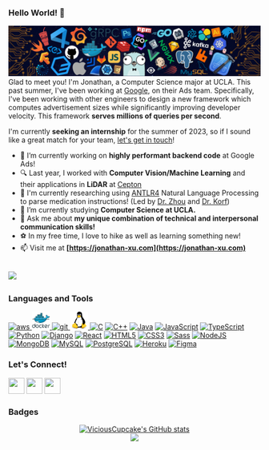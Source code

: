 ### Hello World! 👋
![](assets/header.png)
Glad to meet you! I'm Jonathan, a Computer Science major at UCLA. This past summer, I've been working at [Google](https://about.google), on their Ads team. Specifically, I've been working with other engineers to design a new framework which computes advertisement sizes while significantly improving developer velocity. This framework **serves millions of queries per second**.

I'm currently **seeking an internship** for the summer of 2023, so if I sound like a great match for your team, [let's get in touch](https://jonathan-xu.com/#contact)!


- 🔭 I’m currently working on **highly performant backend code** at Google Ads!
- 🔍 Last year, I worked with **Computer Vision/Machine Learning** and their applications in **LiDAR** at [Cepton](https://cepton.com)
- 🔬 I'm currently researching using [ANTLR4](https://github.com/antlr/antlr4) Natural Language Processing to parse medication instructions! (Led by [Dr. Zhou](https://www.uclahealth.org/providers/li-zhou) and [Dr. Korf](https://web.cs.ucla.edu/~korf/))
- 🌱 I’m currently studying **Computer Science at UCLA.**
- 💬 Ask me about **my unique combination of technical and interpersonal communication skills!**
- ⚽ In my free time, I love to hike as well as learning something new!
- 📫 Visit me at **[https://jonathan-xu.com](https://jonathan-xu.com)**

<a href="https://www.github.com/ViciousCupcake" target="_blank" rel="noreferrer"><img
        src="https://img.shields.io/github/followers/ViciousCupcake?logo=github&style=for-the-badge&color=0891b2&labelColor=1c1917"></img></a>
---
<h3>Languages and Tools</h3>

<p align="left">
    <a href="https://aws.amazon.com" target="_blank"> <img src="https://a0.awsstatic.com/libra-css/images/logos/aws_smile-header-desktop-en-white_59x35@2x.png" alt="aws" width="36" /> </a>
    <a href="https://www.docker.com/" target="_blank"> <img src="https://raw.githubusercontent.com/devicons/devicon/master/icons/docker/docker-original-wordmark.svg" alt="docker" width="36" height="36" /> </a>
    <a href="https://git-scm.com/" target="_blank"> <img src="https://www.vectorlogo.zone/logos/git-scm/git-scm-icon.svg" alt="git" width="36" height="36" /> </a>
    <a href="https://www.linux.org/" target="_blank"> <img src="https://raw.githubusercontent.com/devicons/devicon/master/icons/linux/linux-original.svg" alt="linux" width="36" height="36" /> </a>
    <a href="https://docs.microsoft.com/en-us/cpp/?view=msvc-170" target="_blank" rel="noreferrer"><img
            src="https://raw.githubusercontent.com/danielcranney/readme-generator/main/public/icons/skills/c-colored.svg"
            width="36" height="36" alt="C" /></a>
    <a href="https://docs.microsoft.com/en-us/cpp/?view=msvc-170" target="_blank" rel="noreferrer"><img
            src="https://raw.githubusercontent.com/danielcranney/readme-generator/main/public/icons/skills/cplusplus-colored.svg"
            width="36" height="36" alt="C++" /></a>
    <a href="https://www.oracle.com/java/" target="_blank" rel="noreferrer"><img
            src="https://raw.githubusercontent.com/danielcranney/readme-generator/main/public/icons/skills/java-colored.svg"
            width="36" height="36" alt="Java" /></a>
    <a href="https://developer.mozilla.org/en-US/docs/Web/JavaScript" target="_blank" rel="noreferrer"><img
            src="https://raw.githubusercontent.com/danielcranney/readme-generator/main/public/icons/skills/javascript-colored.svg"
            width="36" height="36" alt="JavaScript" /></a>
    <a href="https://www.typescriptlang.org/" target="_blank" rel="noreferrer"><img
            src="https://raw.githubusercontent.com/danielcranney/readme-generator/main/public/icons/skills/typescript-colored.svg"
            width="36" height="36" alt="TypeScript" /></a>
    <a href="https://www.python.org/" target="_blank" rel="noreferrer"><img
            src="https://raw.githubusercontent.com/danielcranney/readme-generator/main/public/icons/skills/python-colored.svg"
            width="36" height="36" alt="Python" /></a>
    <a href="https://www.djangoproject.com/" target="_blank" rel="noreferrer"><img
            src="https://raw.githubusercontent.com/danielcranney/readme-generator/main/public/icons/skills/django-colored.svg"
            width="36" height="36" alt="Django" /></a>
    <a href="https://reactjs.org/" target="_blank" rel="noreferrer"><img
            src="https://raw.githubusercontent.com/danielcranney/readme-generator/main/public/icons/skills/react-colored.svg"
            width="36" height="36" alt="React" /></a>
    <a href="https://developer.mozilla.org/en-US/docs/Glossary/HTML5" target="_blank" rel="noreferrer"><img
            src="https://raw.githubusercontent.com/danielcranney/readme-generator/main/public/icons/skills/html5-colored.svg"
            width="36" height="36" alt="HTML5" /></a>
    <a href="https://www.w3.org/TR/CSS/#css" target="_blank" rel="noreferrer"><img
            src="https://raw.githubusercontent.com/danielcranney/readme-generator/main/public/icons/skills/css3-colored.svg"
            width="36" height="36" alt="CSS3" /></a>
    <a href="https://sass-lang.com/" target="_blank" rel="noreferrer"><img
            src="https://raw.githubusercontent.com/danielcranney/readme-generator/main/public/icons/skills/sass-colored.svg"
            width="36" height="36" alt="Sass" /></a>
    <a href="https://nodejs.org/en/" target="_blank" rel="noreferrer"><img
            src="https://raw.githubusercontent.com/danielcranney/readme-generator/main/public/icons/skills/nodejs-colored.svg"
            width="36" height="36" alt="NodeJS" /></a>
    <a href="https://www.mongodb.com/" target="_blank" rel="noreferrer"><img
            src="https://raw.githubusercontent.com/danielcranney/readme-generator/main/public/icons/skills/mongodb-colored.svg"
            width="36" height="36" alt="MongoDB" /></a>
    <a href="https://www.mysql.com/" target="_blank" rel="noreferrer"><img
            src="https://raw.githubusercontent.com/danielcranney/readme-generator/main/public/icons/skills/mysql-colored.svg"
            width="36" height="36" alt="MySQL" /></a>
    <a href="https://www.postgresql.org/" target="_blank" rel="noreferrer"><img
            src="https://raw.githubusercontent.com/danielcranney/readme-generator/main/public/icons/skills/postgresql-colored.svg"
            width="36" height="36" alt="PostgreSQL" /></a>
    <a href="https://www.heroku.com/" target="_blank" rel="noreferrer"><img
            src="https://raw.githubusercontent.com/danielcranney/readme-generator/main/public/icons/skills/heroku-colored.svg"
            width="36" height="36" alt="Heroku" /></a>
    <a href="https://www.figma.com/" target="_blank" rel="noreferrer"><img
            src="https://raw.githubusercontent.com/danielcranney/readme-generator/main/public/icons/skills/figma-colored.svg"
            width="36" height="36" alt="Figma" /></a>
</p>
<h3>Let's Connect!</h3>
<p align="left">
    <a href="https://www.github.com/ViciousCupcake" target="_blank" rel="noreferrer"><img
            src="https://www.iconsdb.com/icons/preview/white/github-11-xxl.png"
            width="32" height="32" /></a>
    <a href="https://www.linkedin.com/in/xujonathan" target="_blank" rel="noreferrer"><img
            src="https://upload.wikimedia.org/wikipedia/commons/c/ca/LinkedIn_logo_initials.png"
            width="32" height="32" /></a>
    <a href="https://jonathan-xu.com" target="_blank" rel="noreferrer"><img
            src="https://jonathan-xu.com/images/favicon/apple-icon.png"
            width="32" height="32" /></a>

</p>
<h3>Badges</h3>
<p align="center">
<a href="http://www.github.com/ViciousCupcake"><img
src="https://github-readme-stats.vercel.app/api?username=ViciousCupcake&show_icons=true&hide=stars,contribs&count_private=true&title_color=0891b2&text_color=ffffff&icon_color=0891b2&bg_color=1c1917&hide_border=true&show_icons=true"
alt="ViciousCupcake's GitHub stats" /></a>
<br>
<a href="http://www.github.com/ViciousCupcake"><img
src="https://github-readme-streak-stats.herokuapp.com/?user=ViciousCupcake&stroke=ffffff&background=1c1917&ring=0891b2&fire=0891b2&currStreakNum=ffffff&currStreakLabel=0891b2&sideNums=ffffff&sideLabels=ffffff&dates=ffffff&hide_border=true" /></a>
</p>
